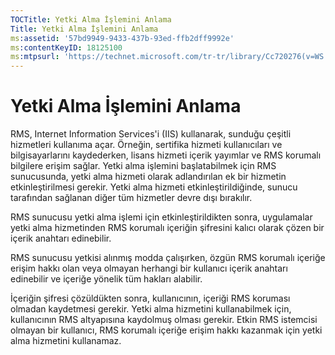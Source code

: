 ```yaml
---
TOCTitle: Yetki Alma İşlemini Anlama
Title: Yetki Alma İşlemini Anlama
ms:assetid: '57bd9949-9433-437b-93ed-ffb2dff9992e'
ms:contentKeyID: 18125100
ms:mtpsurl: 'https://technet.microsoft.com/tr-tr/library/Cc720276(v=WS.10)'
---
```


Yetki Alma İşlemini Anlama
==========================

RMS, Internet Information Services'i (IIS) kullanarak, sunduğu çeşitli hizmetleri kullanıma açar. Örneğin, sertifika hizmeti kullanıcıları ve bilgisayarlarını kaydederken, lisans hizmeti içerik yayımlar ve RMS korumalı bilgilere erişim sağlar. Yetki alma işlemini başlatabilmek için RMS sunucusunda, yetki alma hizmeti olarak adlandırılan ek bir hizmetin etkinleştirilmesi gerekir. Yetki alma hizmeti etkinleştirildiğinde, sunucu tarafından sağlanan diğer tüm hizmetler devre dışı bırakılır.

RMS sunucusu yetki alma işlemi için etkinleştirildikten sonra, uygulamalar yetki alma hizmetinden RMS korumalı içeriğin şifresini kalıcı olarak çözen bir içerik anahtarı edinebilir.

RMS sunucusu yetkisi alınmış modda çalışırken, özgün RMS korumalı içeriğe erişim hakkı olan veya olmayan herhangi bir kullanıcı içerik anahtarı edinebilir ve içeriğe yönelik tüm hakları alabilir.

İçeriğin şifresi çözüldükten sonra, kullanıcının, içeriği RMS koruması olmadan kaydetmesi gerekir. Yetki alma hizmetini kullanabilmek için, kullanıcının RMS altyapısına kaydolmuş olması gerekir. Etkin RMS istemcisi olmayan bir kullanıcı, RMS korumalı içeriğe erişim hakkı kazanmak için yetki alma hizmetini kullanamaz.
